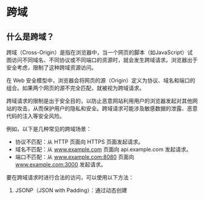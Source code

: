 # 跨域

## 什么是跨域？
跨域（Cross-Origin）是指在浏览器中，当一个网页的脚本（如JavaScript）试图访问不同域名、不同协议或不同端口的资源时，就会发生跨域请求。浏览器出于安全考虑，限制了这种跨域资源访问。

在 Web 安全模型中，浏览器会将网页的源（Origin）定义为协议、域名和端口的组合。如果两个网页的源不完全匹配，就被视为跨域请求。

跨域请求的限制是出于安全目的，以防止恶意网站利用用户的浏览器发起对其他网站的攻击，从而保护用户的隐私和安全。跨域请求可能涉及敏感数据的泄露、恶意代码的注入等安全风险。

例如，以下是几种常见的跨域场景：

- 协议不匹配：从 HTTP 页面向 HTTPS 页面发起请求。
- 域名不匹配：从 www.example.com 页面向 api.example.com 发起请求。
- 端口不匹配：从 www.example.com:8080 页面向 www.example.com:3000 发起请求。

要在跨域请求时进行合法的访问，可以使用以下方法：

1. JSONP（JSON with Padding）：通过动态创建<script>标签来加载跨域的JavaScript资源，并在请求参数中传递回调函数。
2. CORS（Cross-Origin Resource Sharing）：通过服务器设置响应头部，允许指定域名的请求访问资源。
3. 代理服务器：通过在自己的服务器上创建代理，将跨域请求转发到目标服务器并返回结果。

需要注意的是，跨域问题只存在于浏览器环境中。服务器之间的请求可以自由跨域，不受浏览器的限制。因此，在开发应用程序时，需要注意处理跨域请求的安全性和可靠性。

## 浏览器是如何限制跨域请求的？
浏览器通过一些安全机制来限制跨域请求，以保护用户的隐私和安全。以下是浏览器常用的几种限制跨域请求的机制：

1. 同源策略（Same-Origin Policy）：
同源策略是浏览器的基本安全策略之一，它要求网页脚本（如JavaScript）只能访问与其来源相同的资源。同源是指协议、域名和端口号完全相同。如果资源的来源与当前网页的来源不同，就会被认为是跨域请求，受到同源策略的限制。

2. 跨域请求限制：
当浏览器发现脚本尝试发送跨域请求时，它会阻止该请求的发送，除非目标服务器明确允许该请求。这是通过在服务器端设置响应头部来实现的。常用的响应头部包括Access-Control-Allow-Origin（指定允许的源）、Access-Control-Allow-Methods（指定允许的请求方法）和Access-Control-Allow-Headers（指定允许的请求头）等。

3. Cookie限制：
浏览器默认情况下不会发送跨域请求的Cookie信息。跨域请求可以通过设置withCredentials属性为true来允许发送Cookie，但前提是服务器明确允许接收跨域请求的Cookie。否则，浏览器会忽略跨域请求的Cookie。

4. 跨域脚本防护：
浏览器会对从跨域资源加载的脚本进行特殊处理，例如不允许读取其内容或执行其中的敏感操作。这是为了防止跨域脚本攻击（XSS攻击）。

需要注意的是，跨域限制是由浏览器实施的安全机制，并非服务器端的限制。服务器可以通过CORS头部设置来明确指定允许的跨域请求，以解除浏览器的限制。同时，开发者也可以采用其他跨域解决方案，如JSONP、代理服务器等，来绕过跨域限制。然而，这些解决方案仍需谨慎处理，以确保应用程序的安全性。